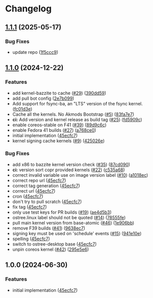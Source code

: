 # Changelog

## [1.1.1](https://github.com/socially-distant/kernel-cache/compare/v1.1.0...v1.1.1) (2025-05-17)


### Bug Fixes

* update repo ([1f5ccc9](https://github.com/socially-distant/kernel-cache/commit/1f5ccc9dbf025a1aff5e7d2b67ab781abbd13625))

## [1.1.0](https://github.com/apoordev/kernel-cache/compare/v1.0.0...v1.1.0) (2024-12-22)


### Features

* add kernel-bazzite to cache ([#29](https://github.com/apoordev/kernel-cache/issues/29)) ([390dd59](https://github.com/apoordev/kernel-cache/commit/390dd59a09012154a1160c3cf3a15fd5344821a3))
* add pull bot config ([2e7b099](https://github.com/apoordev/kernel-cache/commit/2e7b0991afd40a708ac811eecd424f3b216b44a5))
* Add support for fsync-ba, an "LTS" version of the fsync kernel. ([fc01d3e](https://github.com/apoordev/kernel-cache/commit/fc01d3eddffe7115b7e18027493b571a163caf53))
* Cache all the kernels. No Akmods Bootstrap ([#5](https://github.com/apoordev/kernel-cache/issues/5)) ([83fa7e7](https://github.com/apoordev/kernel-cache/commit/83fa7e7f92b9912d9ee0cf02ebf59d3056b84ef0))
* **ci:** Add version and kernel release as build tag ([#25](https://github.com/apoordev/kernel-cache/issues/25)) ([fd5909c](https://github.com/apoordev/kernel-cache/commit/fd5909c0012ff6e4facc633b84a84992d263b840))
* enable coreos-stable on F41 ([#39](https://github.com/apoordev/kernel-cache/issues/39)) ([89d9c6c](https://github.com/apoordev/kernel-cache/commit/89d9c6cf1985af06709d00bb9c70544bc76f8019))
* enable Fedora 41 builds ([#27](https://github.com/apoordev/kernel-cache/issues/27)) ([a768ce0](https://github.com/apoordev/kernel-cache/commit/a768ce0a789a638f05746dcad46735197597735b))
* initial implementation ([45ecfc7](https://github.com/apoordev/kernel-cache/commit/45ecfc7d8418d7decc5b17da4f37ac6af16a02fd))
* kernel signing cache kernels ([#9](https://github.com/apoordev/kernel-cache/issues/9)) ([425026e](https://github.com/apoordev/kernel-cache/commit/425026e978ad379940d5417c80bb5cc8b2ec8f03))


### Bug Fixes

* add x86 to bazzite kernel version check ([#35](https://github.com/apoordev/kernel-cache/issues/35)) ([87cd090](https://github.com/apoordev/kernel-cache/commit/87cd090422d9cb54966ef205bb4b4d37c5b23c08))
* **ci:** version sort copr provided kernels ([#22](https://github.com/apoordev/kernel-cache/issues/22)) ([c535a68](https://github.com/apoordev/kernel-cache/commit/c535a6808b9c06261cbe563f29a23bd0ab873d4b))
* correct invalid variable use on image version label ([#10](https://github.com/apoordev/kernel-cache/issues/10)) ([a1018ec](https://github.com/apoordev/kernel-cache/commit/a1018ecf85a991339cecda2044ee1fb544bb5403))
* correct repo url ([45ecfc7](https://github.com/apoordev/kernel-cache/commit/45ecfc7d8418d7decc5b17da4f37ac6af16a02fd))
* correct tag generation ([45ecfc7](https://github.com/apoordev/kernel-cache/commit/45ecfc7d8418d7decc5b17da4f37ac6af16a02fd))
* correct url ([45ecfc7](https://github.com/apoordev/kernel-cache/commit/45ecfc7d8418d7decc5b17da4f37ac6af16a02fd))
* cron ([45ecfc7](https://github.com/apoordev/kernel-cache/commit/45ecfc7d8418d7decc5b17da4f37ac6af16a02fd))
* don't try to pull scratch ([45ecfc7](https://github.com/apoordev/kernel-cache/commit/45ecfc7d8418d7decc5b17da4f37ac6af16a02fd))
* fix tag ([45ecfc7](https://github.com/apoordev/kernel-cache/commit/45ecfc7d8418d7decc5b17da4f37ac6af16a02fd))
* only use test keys for PR builds ([#19](https://github.com/apoordev/kernel-cache/issues/19)) ([ae4d5b3](https://github.com/apoordev/kernel-cache/commit/ae4d5b340499b793aa34e892f65ae16cb8a7aaee))
* ostree.linux label should not be quoted ([#14](https://github.com/apoordev/kernel-cache/issues/14)) ([78555fe](https://github.com/apoordev/kernel-cache/commit/78555feb55ef9b5576b84b12d00d44e0fcbfe32d))
* pull main kernel version from base-atomic ([#46](https://github.com/apoordev/kernel-cache/issues/46)) ([1e906bb](https://github.com/apoordev/kernel-cache/commit/1e906bb29bf17bdc074e2ae0c9015844c6e294ce))
* remove F39 builds ([#41](https://github.com/apoordev/kernel-cache/issues/41)) ([9638ec7](https://github.com/apoordev/kernel-cache/commit/9638ec7067922ed407c2775a4e911502132bb72b))
* signing key must be used on 'schedule' events ([#15](https://github.com/apoordev/kernel-cache/issues/15)) ([941e10e](https://github.com/apoordev/kernel-cache/commit/941e10e8a35a1199a94796769f00a8444f248411))
* spelling ([45ecfc7](https://github.com/apoordev/kernel-cache/commit/45ecfc7d8418d7decc5b17da4f37ac6af16a02fd))
* switch to ostree-desktop base ([45ecfc7](https://github.com/apoordev/kernel-cache/commit/45ecfc7d8418d7decc5b17da4f37ac6af16a02fd))
* unpin coreos kernel ([#42](https://github.com/apoordev/kernel-cache/issues/42)) ([295e5e6](https://github.com/apoordev/kernel-cache/commit/295e5e69316dcbc79e34c1b189cbfe134db1aea8))

## 1.0.0 (2024-06-30)


### Features

* initial implementation ([45ecfc7](https://github.com/ublue-os/fsync/commit/45ecfc7d8418d7decc5b17da4f37ac6af16a02fd))

